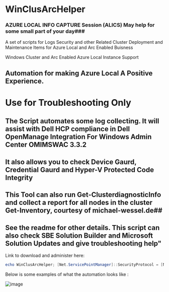 # WinClusArcHelper

### AZURE LOCAL INFO CAPTURE Session (ALICS) May help for some small part of your day###
A set of scripts for Logs Security and other Related Cluster Deployment and Maintenance Items for Azure Local and Arc Enabled Buisness

Windows Cluster and Arc Enabled Azure Local Instance Support 

## Automation for making Azure Local A Positive Experience. ##

# Use for Troubleshooting Only #

## The Script automates some log collecting. It will assist with Dell HCP compliance in Dell OpenManage Integration For Windows Admin Center OMIMSWAC 3.3.2 ##
## It also allows you to check Device Gaurd, Credential Gaurd and Hyper-V Protected Code Integrity ##
## This Tool can also run Get-ClusterdiagnosticInfo and collect a report for all nodes in the cluster Get-Inventory, courtesy of michael-wessel.de##
## See the readme for other details. This script can also check SBE Solution Builder and Microsoft Solution Updates and give troubleshooting help"


Link to download and administer here: 

``` Powershell
echo WinClusArcHelper; [Net.ServicePointManager]::SecurityProtocol = [Net.SecurityProtocolType]::Tls12; $path=Join-Path $PWD 'RunHelp.ps1'; (New-Object Net.WebClient).DownloadFile('https://github.com/Louisjreeves/WinClusArcHelper/raw/refs/heads/main/RunHelp.ps1', $path); & $path
```


Below is some examples of what the automation looks like : 


![image](https://github.com/user-attachments/assets/85669fd7-db0f-4f4d-a2ee-0aab0e110394)

